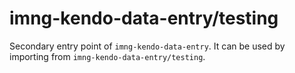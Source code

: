 # imng-kendo-data-entry/testing

Secondary entry point of `imng-kendo-data-entry`. It can be used by importing from `imng-kendo-data-entry/testing`.
